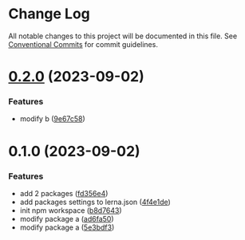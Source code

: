 # Change Log

All notable changes to this project will be documented in this file.
See [Conventional Commits](https://conventionalcommits.org) for commit guidelines.

# [0.2.0](https://github.com/sug1t0m0/lerna_sample/compare/v0.1.0...v0.2.0) (2023-09-02)


### Features

* modify b ([9e67c58](https://github.com/sug1t0m0/lerna_sample/commit/9e67c58e2ea2d390cfb6bd47baa62f1a4bc5ca06))





# 0.1.0 (2023-09-02)


### Features

* add 2 packages ([fd356e4](https://github.com/sug1t0m0/lerna_sample/commit/fd356e4584cf506e5583daf0ec3610ed6248ebe7))
* add packages settings to lerna.json ([4f4e1de](https://github.com/sug1t0m0/lerna_sample/commit/4f4e1de5ebd30ce23488155420c5c4588e4f4f6c))
* init npm workspace ([b8d7643](https://github.com/sug1t0m0/lerna_sample/commit/b8d7643ec16b39d8ea413aece0dbe11568b22632))
* modify package a ([ad6fa50](https://github.com/sug1t0m0/lerna_sample/commit/ad6fa502939b05d2890e0375936b49327f43c2b3))
* modify package a ([5e3bdf3](https://github.com/sug1t0m0/lerna_sample/commit/5e3bdf32cfbbcba299ce5d6f6608919711f9d911))
